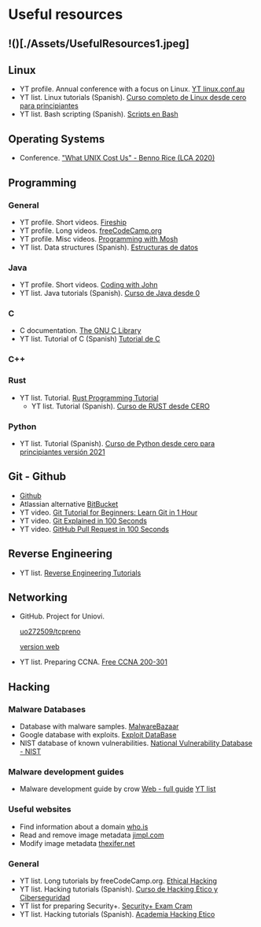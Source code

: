 # Useful resources
!()[./Assets/UsefulResources1.jpeg]
---

## Linux
- YT profile. Annual conference with a focus on Linux.
  [YT linux.conf.au](https://www.youtube.com/@linuxconfau/)
- YT list. Linux tutorials (Spanish).
  [Curso completo de Linux desde cero para principiantes](https://www.youtube.com/playlist?list=PL2Z95CSZ1N4FKsZQKqCmbylDqssYFJX5A)
- YT list. Bash scripting (Spanish).
  [Scripts en Bash](https://www.youtube.com/playlist?list=PL3lTiK2rXrUGkLL8Iz1KT5y5rddUvGeYv)

## Operating Systems
- Conference.
  ["What UNIX Cost Us" - Benno Rice (LCA 2020)](https://www.youtube.com/watch?v=9-IWMbJXoLM)

## Programming
### General
- YT profile. Short videos.
  [Fireship](https://www.youtube.com/@Fireship)
- YT profile. Long videos.
  [freeCodeCamp.org](https://www.youtube.com/@freecodecamp)
- YT profile. Misc videos.
  [Programming with Mosh](https://www.youtube.com/@programmingwithmosh/)
- YT list. Data structures (Spanish).
  [Estructuras de datos](https://www.youtube.com/playlist?list=PLTd5ehIj0goMTSK7RRAPBF4wP-Nj5DRvT)

### Java
- YT profile. Short videos.
  [Coding with John](https://www.youtube.com/@CodingWithJohn)
- YT list. Java tutorials (Spanish).
  [Curso de Java desde 0](https://www.youtube.com/playlist?list=PLU8oAlHdN5BktAXdEVCLUYzvDyqRQJ2lk)

### C
- C documentation.
  [The GNU C Library](https://www.gnu.org/software/libc/manual/html_node/index.html)
- YT list. Tutorial of C (Spanish)
  [Tutorial de C](https://www.youtube.com/playlist?list=PLTd5ehIj0goOAWdpCpghXiRCmEOrJJLEW)

### C++

### Rust
- YT list. Tutorial.
  [Rust Programming Tutorial](https://www.youtube.com/playlist?list=PLzMcBGfZo4-nyLTlSRBvo0zjSnCnqjHYQ)
  - YT list. Tutorial (Spanish).
  [Curso de RUST desde CERO](https://www.youtube.com/playlist?list=PLAMfQH2NKM_tyKzBV1iJf5L8j7oJl6KHl)

### Python
- YT list. Tutorial (Spanish).
  [Curso de Python desde cero para principiantes versión 2021](https://www.youtube.com/playlist?list=PL2Z95CSZ1N4EPXOoufjj2uw8mCndbKHLs)

## Git - Github
- [Github](https://github.com/)
- Atlassian alternative [BitBucket](https://bitbucket.org/)
- YT video.
  [Git Tutorial for Beginners: Learn Git in 1 Hour](https://www.youtube.com/watch?v=8JJ101D3knE&t=847s)
- YT video.
  [Git Explained in 100 Seconds](https://www.youtube.com/watch?v=hwP7WQkmECE)
- YT video.
  [GitHub Pull Request in 100 Seconds](https://www.youtube.com/watch?v=8lGpZkjnkt4)
  
## Reverse Engineering
- YT list.
  [Reverse Engineering Tutorials](https://www.youtube.com/playlist?list=PLs-lxQfNn-H1TvgNsNdbMoeD4ZYLig7xY)

## Networking
- GitHub. Project for Uniovi.
  
  [uo272509/tcpreno](https://github.com/uo272509/tcpreno)
  
  [version web](https://tcpreno.pages.dev/)
  
- YT list. Preparing CCNA.
  [Free CCNA 200-301](https://www.youtube.com/playlist?list=PLxbwE86jKRgMpuZuLBivzlM8s2Dk5lXBQ)

## Hacking

### Malware Databases
- Database with malware samples.
  [MalwareBazaar](https://bazaar.abuse.ch/)
- Google database with exploits.
  [Exploit DataBase](https://www.exploit-db.com/google-hacking-database)
- NIST database of known vulnerabilities.
  [National Vulnerability Database - NIST](https://nvd.nist.gov/)

### Malware development guides
- Malware development guide by crow
  [Web - full guide](https://www.crow.rip/crows-nest/mal/dev/getting-started)
  [YT list](https://www.youtube.com/playlist?list=PL_z_ep2nxC57sHAlCcvvaYRrpdMIQXri1)

### Useful websites
- Find information about a domain
  [who.is](https://who.is/)
- Read and remove image metadata
  [jimpl.com](https://jimpl.com/)
- Modify image metadata
  [thexifer.net](https://www.thexifer.net/)

### General
- YT list. Long tutorials by freeCodeCamp.org.
  [Ethical Hacking](https://www.youtube.com/playlist?list=PLWKjhJtqVAbnklGh3FNRLECx_2D_vK3mu)
- YT list. Hacking tutorials (Spanish).
  [Curso de Hacking Ético y Ciberseguridad](https://www.youtube.com/playlist?list=PLMd59HZRUmEg539WgqJjbsvto4V3fRwn5)
- YT list for preparing Security+.
  [Security+ Exam Cram](https://www.youtube.com/playlist?list=PL7XJSuT7Dq_VD3eHXQf3Ld2ceBSFCayns)
- YT list. Hacking tutorials (Spanish).
  [Academia Hacking Etico](https://www.youtube.com/playlist?list=PLFRKQL-FSrHIgob25HRift5VJANZSxjH8)
